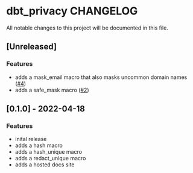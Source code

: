 # dbt_privacy CHANGELOG

All notable changes to this project will be documented in this file.

## [Unreleased]

### Features

-   adds a mask_email macro that also masks uncommon domain names ([#4](https://github.com/pvcy/dbt-privacy/issues/4))
-   adds a safe_mask macro ([#2](https://github.com/pvcy/dbt-privacy/issues/2))

## [0.1.0] - 2022-04-18

### Features

- inital release
- adds a hash macro
- adds a hash_unique macro
- adds a redact_unique macro
- adds a hosted docs site